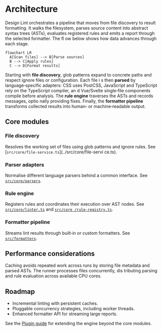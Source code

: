 # Architecture

Design Lint orchestrates a pipeline that moves from file discovery to result formatting. It walks the filesystem, parses source
content into abstract syntax trees (ASTs), evaluates registered rules and emits a report through the selected formatter. The fl
ow below shows how data advances through each stage.

```mermaid
flowchart LR
  A[Scan files] --> B[Parse sources]
  B --> C[Apply rules]
  C --> D[Format results]
```

Starting with **file discovery**, glob patterns expand to concrete paths and respect ignore files or configuration. Each file i
s then **parsed** by language‑specific adapters: CSS uses PostCSS, JavaScript and TypeScript rely on the TypeScript compiler, an
d Vue/Svelte single‑file components compile before analysis. The **rule engine** traverses the ASTs and records messages, optio
nally providing fixes. Finally, the **formatter pipeline** transforms collected results into human‑ or machine‑readable output.

## Core modules

### File discovery

Resolves the working set of files using glob patterns and ignore rules. See [`src/core/file-service.ts`](../src/core/file-servi
ce.ts).

### Parser adapters

Normalise different language parsers behind a common interface. See [`src/core/parsers`](../src/core/parsers).

### Rule engine

Registers rules and coordinates their execution over AST nodes. See [`src/core/linter.ts`](../src/core/linter.ts) and [`src/core
/rule-registry.ts`](../src/core/rule-registry.ts).

### Formatter pipeline

Streams lint results through built‑in or custom formatters. See [`src/formatters`](../src/formatters).

## Performance considerations

Caching avoids repeated work across runs by storing file metadata and parsed ASTs. The runner processes files concurrently, dis
tributing parsing and rule evaluation across available CPU cores.

## Roadmap

- Incremental linting with persistent caches.
- Pluggable concurrency strategies, including worker threads.
- Enhanced formatter API for streaming large reports.

See the [Plugin guide](plugins.md) for extending the engine beyond the core modules.
